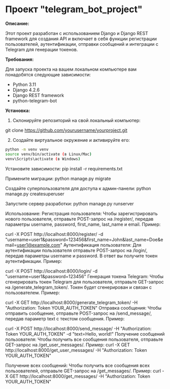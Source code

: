 # Проект "telegram_bot_project"

**Описание:**

Этот проект разработан с использованием Django и Django REST framework для создания API и включает в себя функции регистрации пользователей, аутентификации, отправки сообщений и интеграции с Telegram для генерации токенов.

**Требования:**

Для запуска проекта на вашем локальном компьютере вам понадобятся следующие зависимости:

- Python 3.11
- Django 4.2.6
- Django REST framework
- python-telegram-bot

**Установка:**

1. Склонируйте репозиторий на свой локальный компьютер:

git clone https://github.com/yourusername/yourproject.git

2. Создайте виртуальное окружение и активируйте его:

```bash
python -m venv venv
source venv/bin/activate (в Linux/Mac)
venv\Scripts\activate (в Windows)
```
Установите зависимости:
pip install -r requirements.txt

Примените миграции:
python manage.py migrate

Создайте суперпользователя для доступа к админ-панели:
python manage.py createsuperuser

Запустите сервер разработки:
python manage.py runserver

Использование:
Регистрация пользователя:
Чтобы зарегистрировать нового пользователя, отправьте POST-запрос на /register/, передав параметры username, password, first_name, last_name и email. Пример:

curl -X POST http://localhost:8000/register/ -d "username=user1&password=123456&first_name=John&last_name=Doe&email=user1@example.com"
Аутентификация пользователя:
Для аутентификации пользователя отправьте POST-запрос на /login/, передав параметры username и password. В ответ вы получите токен аутентификации. Пример:

curl -X POST http://localhost:8000/login/ -d "username=user1&password=123456"
Генерация токена Telegram:
Чтобы сгенерировать токен Telegram для пользователя, отправьте GET-запрос на /generate_telegram_token/. Токен будет сгенерирован и связан с пользователем. Пример:

curl -X GET http://localhost:8000/generate_telegram_token/ -H "Authorization: Token YOUR_AUTH_TOKEN"
Отправка сообщения:
Чтобы отправить сообщение, отправьте POST-запрос на /send_message/, передав параметр text с текстом сообщения. Пример:

curl -X POST http://localhost:8000/send_message/ -H "Authorization: Token YOUR_AUTH_TOKEN" -d "text=Hello, world!"
Получение сообщений пользователя:
Чтобы получить все сообщения пользователя, отправьте GET-запрос на /get_user_messages/. Пример:
curl -X GET http://localhost:8000/get_user_messages/ -H "Authorization: Token YOUR_AUTH_TOKEN"

Получение всех сообщений:
Чтобы получить все сообщения всех пользователей, отправьте GET-запрос на /get_messages/. Пример:
curl -X GET http://localhost:8000/get_messages/ -H "Authorization: Token YOUR_AUTH_TOKEN"

